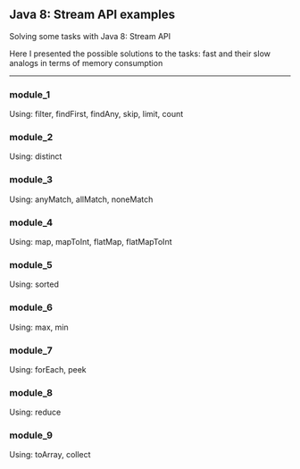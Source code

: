 ## Java 8: Stream API examples

Solving some tasks with Java 8: Stream API

Here I presented the possible solutions to the tasks: fast and their slow analogs  in terms of memory consumption
______

### module_1
Using: filter, findFirst, findAny, skip, limit, count

### module_2
Using: distinct

### module_3
Using: anyMatch, allMatch, noneMatch

### module_4
Using: map, mapToInt, flatMap, flatMapToInt

### module_5
Using: sorted

### module_6
Using: max, min

### module_7
Using: forEach, peek

### module_8
Using: reduce

### module_9
Using: toArray, collect
